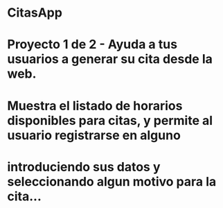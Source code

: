 # CitasApp

# Proyecto 1 de 2 - Ayuda a tus usuarios a generar su cita desde la web.
# Muestra el listado de horarios disponibles para citas, y permite al usuario registrarse en alguno 
# introduciendo sus datos y seleccionando algun motivo para la cita...